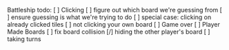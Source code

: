 Battleship
todo:
  [ ] Clicking
    [ ] figure out which board we're guessing from
    [ ] ensure guessing is what we're trying to do
    [ ] special case: clicking on already clicked tiles
    [ ] not clicking your own board
  [ ] Game over
  [ ] Player Made Boards
  [ ] fix board collision
  [/] hiding the other player's board
  [ ] taking turns
